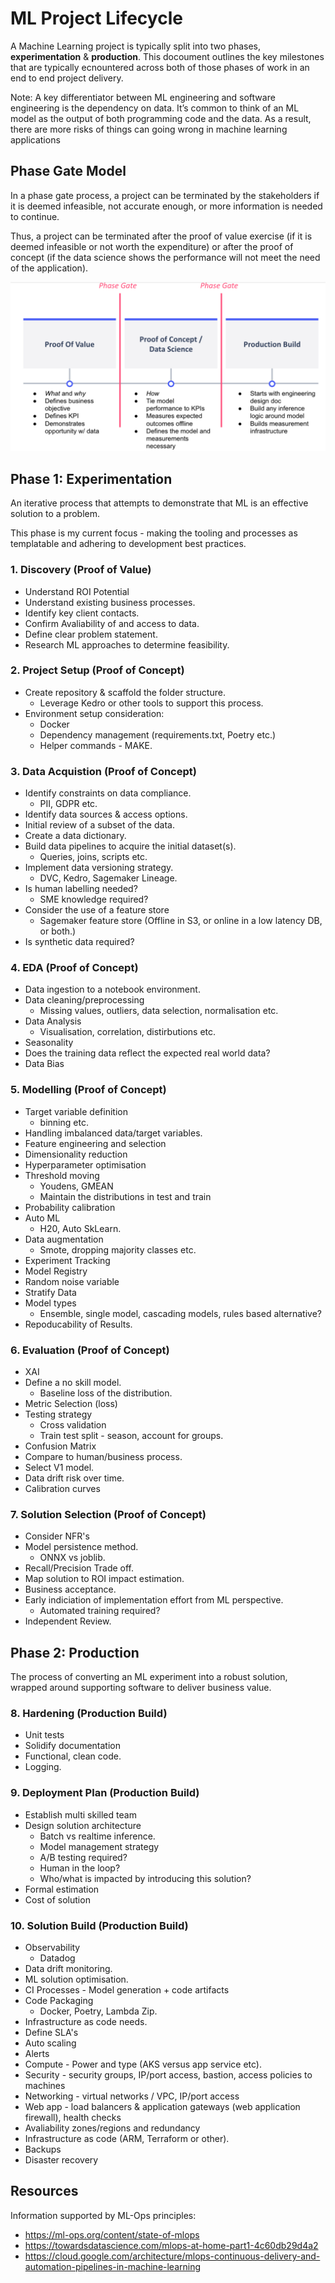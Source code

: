 # ML Project Lifecycle

A Machine Learning project is typically split into two phases, **experimentation** & **production**. This docoument outlines the key milestones that are typically ecnountered across both of those phases of work in an end to end project delivery. 

Note: A key differentiator between ML engineering and software engineering is the dependency on data. It’s common to think of an ML model as the
output of both programming code and the data. As a result, there are more risks of things can going wrong in machine learning applications

## Phase Gate Model

In a phase gate process, a project can be terminated by the stakeholders if it is deemed infeasible, not accurate enough, or more information is needed to continue.

Thus, a project can be terminated after the proof of value exercise (if it is deemed infeasible or not worth the expenditure) or after the proof of
concept (if the data science shows the performance will not meet the need of the application).

![phase gate model](../images/phase-gate-model.png)

## Phase 1: Experimentation

An iterative process that attempts to demonstrate that ML is an effective solution to a problem.

This phase is my current focus - making the tooling and processes as templatable and adhering to development best practices. 

### 1. Discovery (Proof of Value)

- Understand ROI Potential
- Understand existing business processes.
- Identify key client contacts.
- Confirm Avaliability of and access to data.
- Define clear problem statement.
- Research ML approaches to determine feasibility.

### 2. Project Setup (Proof of Concept)

- Create repository & scaffold the folder structure.
    - Leverage Kedro or other tools to support this process.
- Environment setup consideration:
    - Docker
    - Dependency management (requirements.txt, Poetry etc.)
    - Helper commands - MAKE.

### 3. Data Acquistion (Proof of Concept)

- Identify constraints on data compliance.
    - PII, GDPR etc.
- Identify data sources & access options.
- Initial review of a subset of the data.
- Create a data dictionary.
- Build data pipelines to acquire the initial dataset(s).
    - Queries, joins, scripts etc.
- Implement data versioning strategy.
    - DVC, Kedro, Sagemaker Lineage.
- Is human labelling needed?
    - SME knowledge required?
- Consider the use of a feature store
    - Sagemaker feature store (Offline in S3, or online in a low latency DB, or both.)
- Is synthetic data required?


### 4. EDA (Proof of Concept)

- Data ingestion to a notebook environment.
- Data cleaning/preprocessing
    - Missing values, outliers, data selection, normalisation etc.
- Data Analysis
    - Visualisation, correlation, distirbutions etc.
- Seasonality
- Does the training data reflect the expected real world data?
- Data Bias

### 5. Modelling (Proof of Concept)

- Target variable definition
    - binning etc.
- Handling imbalanced data/target variables.
- Feature engineering and selection
- Dimensionality reduction
- Hyperparameter optimisation
- Threshold moving
    - Youdens, GMEAN
    - Maintain the distributions in test and train
- Probability calibration
- Auto ML
    - H20, Auto SkLearn.
- Data augmentation
    - Smote, dropping majority classes etc.
- Experiment Tracking
- Model Registry
- Random noise variable
- Stratify Data
- Model types
    - Ensemble, single model, cascading models, rules based alternative?
- Repoducability of Results.

### 6. Evaluation (Proof of Concept)

- XAI
- Define a no skill model.
    - Baseline loss of the distribution. 
- Metric Selection (loss)
- Testing strategy
    - Cross validation
    - Train test split - season, account for groups.
- Confusion Matrix
- Compare to human/business process.
- Select V1 model.
- Data drift risk over time.
- Calibration curves

### 7. Solution Selection (Proof of Concept)

- Consider NFR's
- Model persistence method.
    - ONNX vs joblib.
- Recall/Precision Trade off.
- Map solution to ROI impact estimation.
- Business acceptance.
- Early indiciation of implementation effort from ML perspective.
    - Automated training required?
- Independent Review.

## Phase 2: Production

The process of converting an ML experiment into a robust solution, wrapped around supporting software to deliver business value. 

### 8. Hardening (Production Build)

- Unit tests
- Solidify documentation
- Functional, clean code.
- Logging.

### 9. Deployment Plan (Production Build)

- Establish multi skilled team
- Design solution architecture
    - Batch vs realtime inference.  
    - Model management strategy
    - A/B testing required?
    - Human in the loop?
    - Who/what is impacted by introducing this solution?
- Formal estimation
- Cost of solution

### 10. Solution Build (Production Build)

- Observability
    - Datadog
- Data drift monitoring.
- ML solution optimisation.
- CI Processes - Model generation + code artifacts
- Code Packaging
    - Docker, Poetry, Lambda Zip.
- Infrastructure as code needs.
- Define SLA's
- Auto scaling
- Alerts
- Compute - Power and type (AKS versus app service etc).
- Security - security groups, IP/port access, bastion, access policies to machines
- Networking - virtual networks / VPC, IP/port access
- Web app - load balancers & application gateways (web application firewall), health checks
- Avaliability zones/regions and redundancy
- Infrastructure as code (ARM, Terraform or other).
- Backups
- Disaster recovery

## Resources

Information supported by ML-Ops principles:
- https://ml-ops.org/content/state-of-mlops
- https://towardsdatascience.com/mlops-at-home-part1-4c60db29d4a2
- https://cloud.google.com/architecture/mlops-continuous-delivery-and-automation-pipelines-in-machine-learning
